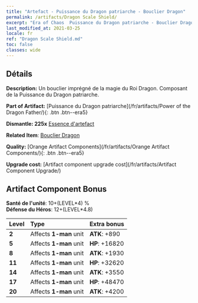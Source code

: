 ```yaml
---
title: "Artefact - Puissance du Dragon patriarche - Bouclier Dragon"
permalink: /artifacts/Dragon Scale Shield/
excerpt: "Era of Chaos  Puissance du Dragon patriarche - Bouclier Dragon. Un bouclier imprégné de la magie du Roi Dragon. Composant de la Puissance du Dragon patriarche."
last_modified_at: 2021-03-25
locale: fr
ref: "Dragon Scale Shield.md"
toc: false
classes: wide
---
```




## Détails

 **Description:** Un bouclier imprégné de la magie du Roi Dragon. Composant de la Puissance du Dragon patriarche.

 **Part of Artifact:** [Puissance du Dragon patriarche](/fr/artifacts/Power of the Dragon Father/){: .btn .btn--era5}

 **Dismantle: 225x** [Essence d'artefact](/fr/Items/con_905/)

 **Related Item**: [Bouclier Dragon](/fr/Items/art_144/)

 **Quality:** [Orange Artifact Components](/fr/artifacts/Orange Artifact Components/){: .btn .btn--era5}

 **Upgrade cost:** [Artifact component upgrade cost](/fr/artifacts/Artifact Component Upgrade/)

## Artifact Component Bonus

  **Santé de l'unité**: 10+(LEVEL\*4) %<br/>**Défense du Héros**: 12+(LEVEL\*4.8)

  |  Level  | Type |    Extra bonus  | 
  |:--------|:-----|:----------------| 
  | **2** | Affects **1-man** unit | **ATK**: +890 | 
  | **5** | Affects **1-man** unit | **HP**: +16820 | 
  | **8** | Affects **1-man** unit | **ATK**: +1930 | 
  | **11** | Affects **1-man** unit | **HP**: +32620 | 
  | **14** | Affects **1-man** unit | **ATK**: +3550 | 
  | **17** | Affects **1-man** unit | **HP**: +48470 | 
  | **20** | Affects **1-man** unit | **ATK**: +4200 | 
